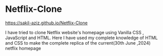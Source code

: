 # Netflix-Clone
https://sakil-aziz.github.io/Netflix-Clone

I have tried to clone Netflix website's homepage using Vanilla CSS , JavaScript and HTML. Here I have used my complete knowledge of HTML and CSS to make the complete replica of the current(30th June ,2024) netflix homepage
